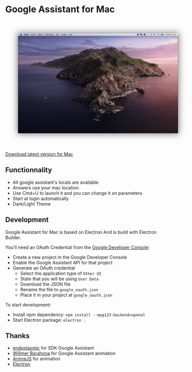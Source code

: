 # Google Assistant for Mac

<img src="image/capture.gif" style="box-shadow: 0 0 20px 2px rgb(0, 0, 0, 0.5); margin: 40px"/>

[Download latest version for Mac](https://github.com/maximeallanic/google-assistant/releases/latest/download/Google-Assistant.dmg)

## Functionnality
- All google assistant's locals are available
- Answers use your mac location
- Use Cmd+U to launch it and you can change it on parameters
- Start at login automatically
- Dark/Light Theme

## Development

Google Assistant for Mac is based on Electron
And is build with Electron Builder.

You'll need an OAuth Credential from the [Google Developer Console](https://console.developers.google.com):
- Create a new project in the Google Developer Console
- Enable the Google Assistant API for that project
- Generate an OAuth credential
    - Select the application type of `Other UI`
    - State that you will be using `User Data`
    - Download the JSON file
    - Rename the file to `google_oauth.json`
    - Place it in your project at `google_oauth.json`

To start development:
- Install npm dependency: `npm install --mpg123-backend=openal`
- Start Electron package: `electron .`

## Thanks

- [endoplasmic](https://github.com/endoplasmic/google-assistant) for SDK Google Assistant
- [Willmer Barahona](https://codepen.io/wbarahona/pen/Lyvedy) for Google Assistant animation
- [AnimeJS](https://animejs.com/) for animation
- [Electron](https://www.electronjs.org/)
